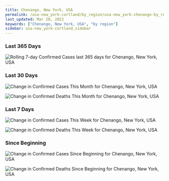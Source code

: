 ```yaml
---
title: Chenango, New York, USA
permalink: /usa-new_york-cortland/by_region/usa-new_york-chenango-by_region.html
last_updated: Mar 20, 2022
keywords: ["Chenango, New York, USA", "by region"]
sidebar: usa-new_york-cortland_sidebar
---
```


<h3>Last 365 Days</h3>

![Rolling 7-day Confirmed Cases last 365 days for Chenango, New York, USA](/covid_tracker/images/graphs/usa-new_york-chenango-weekly_totals_graph.png)

<h3>Last 30 Days</h3>

![Change in Confirmed Cases This Month for Chenango, New York, USA](/covid_tracker/images/graphs/usa-new_york-chenango-delta_confirmed-30_days_graph.png)

![Change in Confirmed Deaths This Month for Chenango, New York, USA](/covid_tracker/images/graphs/usa-new_york-chenango-delta_deaths-30_days_graph.png)

<h3>Last 7 Days</h3>

![Change in Confirmed Cases This Week for Chenango, New York, USA](/covid_tracker/images/graphs/usa-new_york-chenango-delta_confirmed-7_days_graph.png)

![Change in Confirmed Deaths This Week for Chenango, New York, USA](/covid_tracker/images/graphs/usa-new_york-chenango-delta_deaths-7_days_graph.png)

<h3>Since Beginning</h3>

![Change in Confirmed Cases Since Beginning for Chenango, New York, USA](/covid_tracker/images/graphs/usa-new_york-chenango-delta_confirmed-since_beginning_graph.png)

![Change in Confirmed Deaths Since Beginning for Chenango, New York, USA](/covid_tracker/images/graphs/usa-new_york-chenango-delta_deaths-since_beginning_graph.png)
